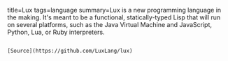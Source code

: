 title=Lux
tags=language
summary=Lux is a new programming language in the making. It's meant to be a functional, statically-typed Lisp that will run on several platforms, such as the Java Virtual Machine and JavaScript, Python, Lua, or Ruby interpreters.
~~~~~~

[Source](https://github.com/LuxLang/lux)

